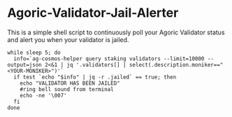 # Agoric-Validator-Jail-Alerter
This is a simple shell script to continuously poll your Agoric Validator status and alert you when your validator is jailed.


```
while sleep 5; do
  info=`ag-cosmos-helper query staking validators --limit=10000 --output=json 2<&1 | jq '.validators[] | select(.description.moniker=="<YOUR-MONIKER>")'`
  if test `echo "$info" | jq -r .jailed` == true; then
    echo "VALIDATOR HAS BEEN JAILED"
    #ring bell sound from terminal
    echo -ne '\007'
  fi
done
```
